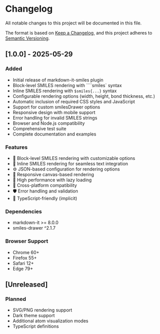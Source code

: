 # Changelog

All notable changes to this project will be documented in this file.

The format is based on [Keep a Changelog](https://keepachangelog.com/en/1.0.0/),
and this project adheres to [Semantic Versioning](https://semver.org/spec/v2.0.0.html).

## [1.0.0] - 2025-05-29

### Added

- Initial release of markdown-it-smiles plugin
- Block-level SMILES rendering with ````smiles` syntax
- Inline SMILES rendering with `$smiles{...}` syntax
- Configurable rendering options (width, height, bond thickness, etc.)
- Automatic inclusion of required CSS styles and JavaScript
- Support for custom smilesDrawer options
- Responsive design with mobile support
- Error handling for invalid SMILES strings
- Browser and Node.js compatibility
- Comprehensive test suite
- Complete documentation and examples

### Features

- 🧪 Block-level SMILES rendering with customizable options
- 🔬 Inline SMILES rendering for seamless text integration
- ⚙️ JSON-based configuration for rendering options
- 🎨 Responsive canvas-based rendering
- 🚀 High performance with lazy loading
- 📱 Cross-platform compatibility
- 🛡️ Error handling and validation
- 🎯 TypeScript-friendly (implicit)

### Dependencies

- markdown-it >= 8.0.0
- smiles-drawer ^2.1.7

### Browser Support

- Chrome 60+
- Firefox 55+
- Safari 12+
- Edge 79+

## [Unreleased]

### Planned

- SVG/PNG rendering support
- Dark theme support
- Additional atom visualization modes
- TypeScript definitions
